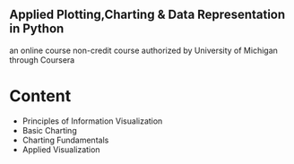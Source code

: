 ## Applied Plotting,Charting & Data Representation in Python
an online course non-credit course authorized by University of Michigan through Coursera
# Content

<ul>
<li>Principles of Information Visualization</li>
<li>Basic Charting</li>
<li>Charting Fundamentals</li>
<li>Applied Visualization</li>
</ul>
